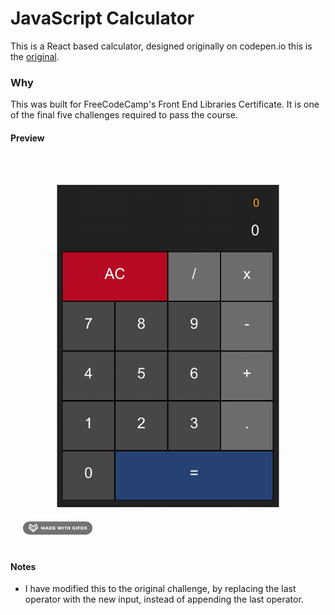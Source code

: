 # JavaScript Calculator

This is a React based calculator, designed originally on codepen.io this is the [original](https://codepen.io/tory24/full/BaLqYQL).

### Why

This was built for FreeCodeCamp's Front End Libraries Certificate. It is one of the final five challenges required to pass the course.

#### Preview

![Preview gif](preview.gif)

#### Notes
* I have modified this to the original challenge, by replacing the last operator with the new input, instead of appending the last operator.